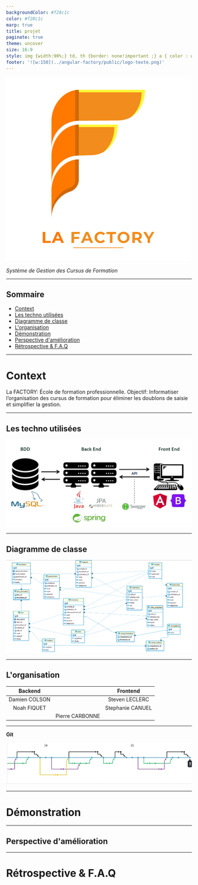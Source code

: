 ```yaml
---
backgroundColor: #f28c1c
color: #f28c1c
marp: true
title: projet
paginate: true
theme: uncover
size: 16:9
style: img {width:90%;} td, th {border: none!important ;} a { color : white!important;}
footer: '![w:150](../angular-factory/public/logo-texte.png)'
---
```

<!--_backgroundColor: white-->
![bg left:40% 50%](../angular-factory/public/logo.png)


*Système de Gestion des Cursus de Formation*

---
<!--_color: white -->
Sommaire
---

- [Context](#context)
- [Les techno utilisées](#les-techno-utilisées)
- [Diagramme de classe](#diagramme-de-classe)
- [L'organisation](#lorganisation)
- [Démonstration](#démonstration)
- [Perspective d'amélioration](#perspective-damélioration)
- [Rétrospective \& F.A.Q](#rétrospective--faq)


---

<!--_color: white -->
Context
===
La FACTORY: École de formation professionnelle.
Objectif: Informatiser l’organisation des cursus de formation pour éliminer les doublons de saisie et simplifier la gestion.

<!--

description:  du Système

Gestion des Ressources

Matérielles: Ordinateurs, Vidéoprojecteurs, Salles.
Humaines: Gestionnaire, Technicien, Formateur, Stagiaire.
Modules Fonctionnels

Gestion des Matières

Ajout de matières: titre, durée, objectifs, prérequis, contenu.
Gestion des Formateurs

Attribution et recherche de compétences.
Mise à jour des disponibilités.
Gestion des Plannings

Planification des cursus: gestionnaire, dates, matières, salles, formateurs, stagiaires, matériel.
Alertes de disponibilité.
Gestion du Matériel

Prévision à 6 mois des besoins matériels.
Alertes en cas de manque de stock.
Gestion des Salles

Vue d'occupation des salles.
Adaptation des formations selon la capacité.
Accès et Sécurité

Accès sécurisé et authentifié.
Rôles: Administrateur, Gestionnaire de planning, Formateur, Technicien.

-->

---
<!--_color: white -->
## Les techno utilisées

![](images/technologielafactory.png "Les technologies & logiciels utilisées")

<!-- 
**Points importants**

* Avec Angular nous pouvons créer rapidement plusieurs interfaces utilisateurs dynamique qui communique avec notre API
(Application Programming interface).
* Avec Spring Boot nous avons créer cette API avec laquelle nous pouvons contrôler les données rentrantes et les inserer en base de données ou renvoyer une erreur aux utilisateurs.
* Avec Mysql nous pouvons centraliser les données des utlisateurs ainsi que les données nécessaires au bon fonctionnement de l'API. 
* Swagger nous permet d'avoir une documentation claire pour les applications Angulars.
* Postman pour faire des requêtes HTTP
-->


---
<!--_color: white -->
## Diagramme de classe
![Diagramme de classe](images/diagramme_de_classe.png "diagramme de classe")

<!-- Le diagramme de classe final, avec l'avancement du projet le diagramme initial à dû etre modifié. -->

---
<!--_color: white -->
## L'organisation

|    Backend    |                 |     Frontend     |
| :-----------: | :-------------: | :--------------: |
| Damien COLSON |                 |  Steven LECLERC  |
|  Noah FIQUET  |                 | Stephanie CANUEL |
|               | Pierre CARBONNE |

---
<!--_color: white -->
**Git**

![w:1180 h:100%](images/Capture_decran_25-7-2024_142715_github.com.jpeg "Gestion des branches")

<!-- Chaque branche est une fonctionnalitée ou une fusion -->

---
<!--_color: white -->
Démonstration
===

---
<!--_color: white -->
## Perspective d'amélioration

---
<!--_color: white -->
# Rétrospective & F.A.Q